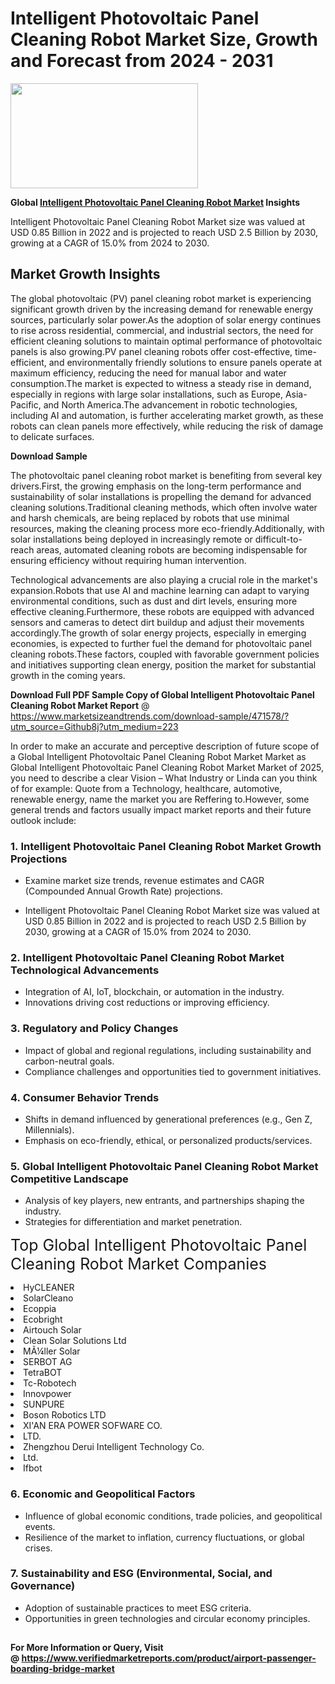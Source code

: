 <H1>Intelligent Photovoltaic Panel Cleaning Robot Market Size, Growth and Forecast from 2024 - 2031</H1><img class="aligncenter size-medium wp-image-584254" src="https://thirdeyenews.in/wp-content/uploads/2024/09/Global-Market-Research-300x168.jpeg" alt="" width="300" height="168" /><p><strong>Global&nbsp;<a href="https://www.marketsizeandtrends.com/download-sample/471578/?utm_source=Github8j?utm_medium=223">Intelligent Photovoltaic Panel Cleaning Robot Market</a> Insights</strong></p><p>Intelligent Photovoltaic Panel Cleaning Robot Market size was valued at USD 0.85 Billion in 2022 and is projected to reach USD 2.5 Billion by 2030, growing at a CAGR of 15.0% from 2024 to 2030.</p><p><h2>Market Growth Insights</h2> <p>The global photovoltaic (PV) panel cleaning robot market is experiencing significant growth driven by the increasing demand for renewable energy sources, particularly solar power.As the adoption of solar energy continues to rise across residential, commercial, and industrial sectors, the need for efficient cleaning solutions to maintain optimal performance of photovoltaic panels is also growing.PV panel cleaning robots offer cost-effective, time-efficient, and environmentally friendly solutions to ensure panels operate at maximum efficiency, reducing the need for manual labor and water consumption.The market is expected to witness a steady rise in demand, especially in regions with large solar installations, such as Europe, Asia-Pacific, and North America.The advancement in robotic technologies, including AI and automation, is further accelerating market growth, as these robots can clean panels more effectively, while reducing the risk of damage to delicate surfaces.</p> <p><strong>Download Sample</strong></p> <p>The photovoltaic panel cleaning robot market is benefiting from several key drivers.First, the growing emphasis on the long-term performance and sustainability of solar installations is propelling the demand for advanced cleaning solutions.Traditional cleaning methods, which often involve water and harsh chemicals, are being replaced by robots that use minimal resources, making the cleaning process more eco-friendly.Additionally, with solar installations being deployed in increasingly remote or difficult-to-reach areas, automated cleaning robots are becoming indispensable for ensuring efficiency without requiring human intervention.</p> <p>Technological advancements are also playing a crucial role in the market's expansion.Robots that use AI and machine learning can adapt to varying environmental conditions, such as dust and dirt levels, ensuring more effective cleaning.Furthermore, these robots are equipped with advanced sensors and cameras to detect dirt buildup and adjust their movements accordingly.The growth of solar energy projects, especially in emerging economies, is expected to further fuel the demand for photovoltaic panel cleaning robots.These factors, coupled with favorable government policies and initiatives supporting clean energy, position the market for substantial growth in the coming years.</p> <p><span class=""><strong>Download Full PDF Sample Copy of Global Intelligent Photovoltaic Panel Cleaning Robot Market Report</strong> @ <a href="https://www.marketsizeandtrends.com/download-sample/471578/?utm_source=Github8j?utm_medium=223" target="_blank">https://www.marketsizeandtrends.com/download-sample/471578/?utm_source=Github8j?utm_medium=223</a></span></p><p>In order to make an accurate and perceptive description of future scope of a Global&nbsp;Intelligent Photovoltaic Panel Cleaning Robot Market Market as Global&nbsp;Intelligent Photovoltaic Panel Cleaning Robot Market Market of 2025, you need to describe a clear Vision &ndash; What Industry or Linda can you think of for example: Quote from a Technology, healthcare, automotive, renewable energy, name the market you are Reffering to.However, some general trends and factors usually impact market reports and their future outlook include:</p><h3>1.&nbsp;<strong>Intelligent Photovoltaic Panel Cleaning Robot Market Growth Projections</strong></h3><ul><li>Examine market size trends, revenue estimates and CAGR (Compounded Annual Growth Rate) projections.</li><li><p>Intelligent Photovoltaic Panel Cleaning Robot Market size was valued at USD 0.85 Billion in 2022 and is projected to reach USD 2.5 Billion by 2030, growing at a CAGR of 15.0% from 2024 to 2030.</p></li></ul><h3>2.&nbsp;<strong>Intelligent Photovoltaic Panel Cleaning Robot Market Technological Advancements</strong></h3><ul><li>Integration of AI, IoT, blockchain, or automation in the industry.</li><li>Innovations driving cost reductions or improving efficiency.</li></ul><h3>3.&nbsp;<strong>Regulatory and Policy Changes</strong></h3><ul><li>Impact of global and regional regulations, including sustainability and carbon-neutral goals.</li><li>Compliance challenges and opportunities tied to government initiatives.</li></ul><h3>4.&nbsp;<strong>Consumer Behavior Trends</strong></h3><ul><li>Shifts in demand influenced by generational preferences (e.g., Gen Z, Millennials).</li><li>Emphasis on eco-friendly, ethical, or personalized products/services.</li></ul><h3>5.&nbsp;<strong>Global Intelligent Photovoltaic Panel Cleaning Robot Market Competitive Landscape</strong></h3><ul><li>Analysis of key players, new entrants, and partnerships shaping the industry.</li><li>Strategies for differentiation and market penetration.</li></ul><p data-pm-slice="1 1 []"><span style="color: inherit; font-family: inherit; font-size: 25px;">Top Global Intelligent Photovoltaic Panel Cleaning Robot Market Companies</span></p><div class="" data-test-id=""><p><li>HyCLEANER</li><li> SolarCleano</li><li> Ecoppia</li><li> Ecobright</li><li> Airtouch Solar</li><li> Clean Solar Solutions Ltd</li><li> MÃ¼ller Solar</li><li> SERBOT AG</li><li> TetraBOT</li><li> Tc-Robotech</li><li> Innovpower</li><li> SUNPURE</li><li> Boson Robotics LTD</li><li> XI'AN ERA POWER SOFWARE CO.</li><li>LTD.</li><li> Zhengzhou Derui Intelligent Technology Co.</li><li>Ltd.</li><li> Ifbot</li></p></div><h3>6.&nbsp;<strong>Economic and Geopolitical Factors</strong></h3><ul><li>Influence of global economic conditions, trade policies, and geopolitical events.</li><li>Resilience of the market to inflation, currency fluctuations, or global crises.</li></ul><h3>7.&nbsp;<strong>Sustainability and ESG (Environmental, Social, and Governance)</strong></h3><ul><li>Adoption of sustainable practices to meet ESG criteria.</li><li>Opportunities in green technologies and circular economy principles.</li></ul><h2><strong style="font-size: 14px;">For More Information or Query, Visit @&nbsp;</strong><a style="background-color: #ffffff; font-size: 14px;" href="https://www.marketsizeandtrends.com/report/intelligent-photovoltaic-panel-cleaning-robot-market/" target="_blank">https://www.verifiedmarketreports.com/product/airport-passenger-boarding-bridge-market</a></h2>
